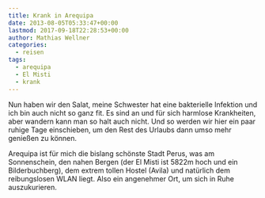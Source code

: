 ```yaml
---
title: Krank in Arequipa
date: 2013-08-05T05:33:47+00:00
lastmod: 2017-09-18T22:28:53+00:00
author: Mathias Wellner
categories:
  - reisen
tags:
  - arequipa
  - El Misti
  - krank
---
```

Nun haben wir den Salat, meine Schwester hat eine bakterielle Infektion und ich bin auch nicht so ganz fit. Es sind an und für sich harmlose Krankheiten, aber wandern kann man so halt auch nicht. Und so werden wir hier ein paar ruhige Tage einschieben, um den Rest des Urlaubs dann umso mehr genießen zu können. 

Arequipa ist für mich die bislang schönste Stadt Perus, was am Sonnenschein, den nahen Bergen (der El Misti ist 5822m hoch und ein Bilderbuchberg), dem extrem tollen Hostel (Avila) und natürlich dem reibungslosen WLAN liegt. Also ein angenehmer Ort, um sich in Ruhe auszukurieren.